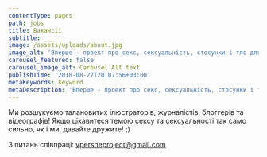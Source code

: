 ```yaml
---
contentType: pages
path: jobs
title: Вакансії
subtitle: ___
image: /assets/uploads/about.jpg
image_alt: 'Вперше - проект про секс, сексуальність, стосунки і тло для підлітків'
carousel_featured: false
carousel_image_alt: Carousel Alt text
publishTime: '2018-08-27T20:07:56+03:00'
metaKeywords: keyword
metaDescription: 'Вперше - проект про секс, сексуальність, стосунки і тло для підлітків'
---
```

Ми розшукуємо талановитих ілюстраторів, журналістів, блоггерів та відеографів! Якщо цікавитеся темою сексу та сексуальності так само сильно, як і ми, давайте дружите! ;)

З питань співпраці: vpersheproject@gmail.com
